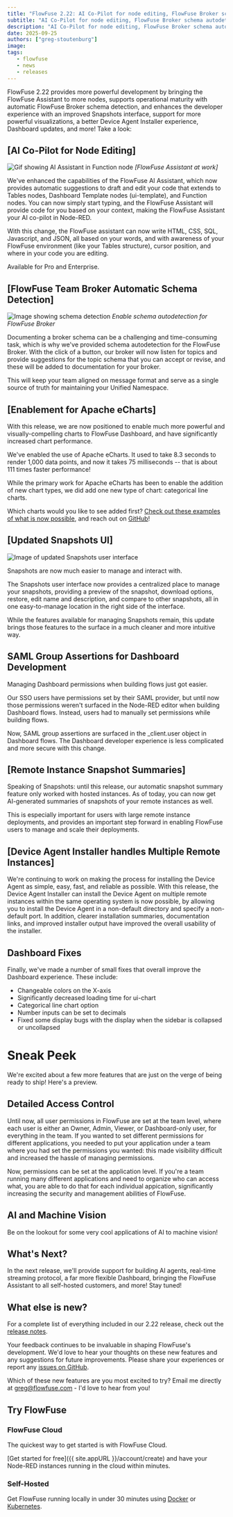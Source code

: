 ```yaml
---
title: "FlowFuse 2.22: AI Co-Pilot for node editing, FlowFuse Broker schema autodetection, Improved Snapshots Interface, eCharts enablement, and FlowFuse Dashboard Updates"
subtitle: "AI Co-Pilot for node editing, FlowFuse Broker schema autodetection, Improved Snapshots Interface, eCharts enablement, and FlowFuse Dashboard Updates"
description: "AI Co-Pilot for node editing, FlowFuse Broker schema autodetection, Improved Snapshots Interface, eCharts enablement, and FlowFuse Dashboard Updates"
date: 2025-09-25
authors: ["greg-stoutenburg"]
image: 
tags:
   - flowfuse
   - news
   - releases
---
```


FlowFuse 2.22 provides more powerful development by bringing the FlowFuse Assistant to more nodes, supports operational maturity with automatic FlowFuse Broker schema detection, and enhances the developer experience with an improved Snapshots interface, support for more powerful visualizations, a better Device Agent Installer experience, Dashboard updates, and more! Take a look:

<!--more-->

## [AI Co-Pilot for Node Editing]
![Gif showing AI Assistant in Function node](./images/inline-assist-function.gif)
_[FlowFuse Assistant at work]_

We've enhanced the capabilities of the FlowFuse AI Assistant, which now provides automatic suggestions to draft and edit your code that extends to Tables nodes, Dashboard Template nodes (ui-template), and Function nodes. You can now simply start typing, and the FlowFuse Assistant will provide code for you based on your context, making the FlowFuse Assistant your AI co-pilot in Node-RED.

With this change, the FlowFuse assistant can now write HTML, CSS, SQL, Javascript, and JSON, all based on your words, and with awareness of your FlowFuse environment (like your Tables structure), cursor position, and where in your code you are editing.

Available for Pro and Enterprise.

## [FlowFuse Team Broker Automatic Schema Detection]

![Image showing schema detection](./images/schema-autodetect.png)
_Enable schema autodetection for FlowFuse Broker_

Documenting a broker schema can be a challenging and time-consuming task, which is why we've provided schema autodetection for the FlowFuse Broker. With the click of a button, our broker will now listen for topics and provide suggestions for the topic schema that you can accept or revise, and these will be added to documentation for your broker.

This will keep your team aligned on message format and serve as a single source of truth for maintaining your Unified Namespace.

## [Enablement for Apache eCharts]

With this release, we are now positioned to enable much more powerful and visually-compelling charts to FlowFuse Dashboard, and have significantly increased chart performance.

We've enabled the use of Apache eCharts. It used to take 8.3 seconds to render 1,000 data points, and now it takes 75 milliseconds -- that is about 111 times faster performance!

While the primary work for Apache eCharts has been to enable the addition of new chart types, we did add one new type of chart: categorical line charts.

Which charts would you like to see added first? [Check out these examples of what is now possible](https://echarts.apache.org/examples/en/index.html), and reach out on [GitHub](https://github.com/flowfuse/node-red-dashboard)!


## [Updated Snapshots UI]
![Image of updated Snapshots user interface](./images/snapshots-ui.png)

Snapshots are now much easier to manage and interact with.

The Snapshots user interface now provides a centralized place to manage your snapshots, providing a preview of the snapshot, download options, restore, edit name and description, and compare to other snapshots, all in one easy-to-manage location in the right side of the interface.

While the features available for managing Snapshots remain, this update brings those features to the surface in a much cleaner and more intuitive way.

## SAML Group Assertions for Dashboard Development

Managing Dashboard permissions when building flows just got easier.

Our SSO users have permissions set by their SAML provider, but until now those permissions weren't surfaced in the Node-RED editor when building Dashboard flows. Instead, users had to manually set permissions while building flows.

Now, SAML group assertions are surfaced in the _client.user object in Dashboard flows. The Dashboard developer experience is less complicated and more secure with this change.

## [Remote Instance Snapshot Summaries]

Speaking of Snapshots: until this release, our automatic snapshot summary feature only worked with hosted instances. As of today, you can now get AI-generated summaries of snapshots of your remote instances as well.

This is especially important for users with large remote instance deployments, and provides an important step forward in enabling FlowFuse users to manage and scale their deployments.

## [Device Agent Installer handles Multiple Remote Instances]

We're continuing to work on making the process for installing the Device Agent as simple, easy, fast, and reliable as possible. With this release, the Device Agent Installer can install the Device Agent on multiple remote instances within the same operating system is now possible, by allowing you to install the Device Agent in a non-default directory and specify a non-default port. In addition, clearer installation summaries, documentation links, and improved installer output have improved the overall usability of the installer.

## Dashboard Fixes

Finally, we've made a number of small fixes that overall improve the Dashboard experience. These include:
- Changeable colors on the X-axis
- Significantly decreased loading time for ui-chart
- Categorical line chart option
- Number inputs can be set to decimals
- Fixed some display bugs with the display when the sidebar is collapsed or uncollapsed

# Sneak Peek

We're excited about a few more features that are just on the verge of being ready to ship! Here's a preview.

## Detailed Access Control

Until now, all user permissions in FlowFuse are set at the team level, where each user is either an Owner, Admin, Viewer, or Dashboard-only user, for everything in the team. If you wanted to set different permissions for different applications, you needed to put your application under a team where you had set the permissions you wanted: this made visibility difficult and increased the hassle of managing permissions.

Now, permissions can be set at the application level. If you're a team running many different applications and need to organize who can access what, you are able to do that for each individual appication, significantly increasing the security and management abilities of FlowFuse.

## AI and Machine Vision

Be on the lookout for some very cool applications of AI to machine vision! 

## What's Next?

In the next release, we'll provide support for building AI agents, real-time streaming protocol, a far more flexible Dashboard, bringing the FlowFuse Assistant to all self-hosted customers, and more! Stay tuned!

## What else is new?

For a complete list of everything included in our 2.22 release, check out the [release notes](https://github.com/FlowFuse/flowfuse/releases/tag/v2.22.0).

Your feedback continues to be invaluable in shaping FlowFuse's development. We'd love to hear your thoughts on these new features and any suggestions for future improvements. Please share your experiences or report any [issues on GitHub](https://github.com/FlowFuse/flowfuse/issues/new/choose).

Which of these new features are you most excited to try? Email me directly at greg@flowfuse.com - I'd love to hear from you!

## Try FlowFuse


### FlowFuse Cloud

The quickest way to get started is with FlowFuse Cloud.

[Get started for free]({{ site.appURL }}/account/create) and have your Node-RED instances running in the cloud within minutes.

### Self-Hosted

Get FlowFuse running locally in under 30 minutes using [Docker](/docs/install/docker/) or [Kubernetes](/docs/install/kubernetes/).